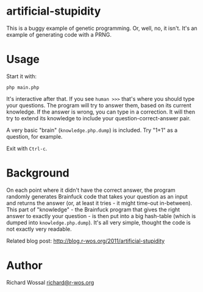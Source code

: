 artificial-stupidity
====================

This is a buggy example of genetic programming. Or, well, no, it isn't.
It's an example of generating code with a PRNG.

Usage
=====

Start it with:

    php main.php

It's interactive after that. If you see `human >>>` that's where you
should type your questions. The program will try to answer them, based
on its current knowledge. If the answer is wrong, you can type in a
correction. It will then try to extend its knowledge to include your
question-correct-answer pair.

A very basic "brain" (`knowledge.php.dump`) is included. Try "1+1" as
a question, for example.

Exit with `Ctrl-c`.

Background
==========

On each point where it didn't have the correct answer, the program randomly
generates Brainfuck code that takes your question as an input and returns
the answer (or, at least it tries - it might time-out in-between). This
part of "knowledge" - the Brainfuck program that gives the right answer to
exactly your question - is then put into a big hash-table (which is dumped
into `knowledge.php.dump`). It's all very simple, thought the code is not
exactly very readable.

Related blog post: <http://blog.r-wos.org/2011/artificial-stupidity>

Author
======

Richard Wossal <richard@r-wos.org>

